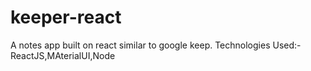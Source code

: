 # keeper-react
A notes app built on react similar to google keep.
Technologies Used:- ReactJS,MAterialUI,Node 


